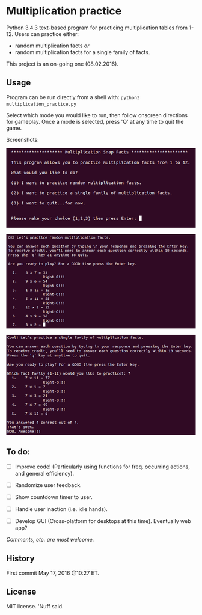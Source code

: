 # Multiplication practice 

Python 3.4.3 text-based program for practicing multiplication tables from 1-12. 
Users can practice either: 
* random multiplication facts _or_ 
* random multiplication facts for a single family of facts. 

This project is an on-going one (08.02.2016).  

## Usage 

Program can be run directly from a shell with: 
`python3 multiplication_practice.py`

Select which mode you would like to run, then follow onscreen directions for gameplay. 
Once a mode is selected, press 'Q' at any time to quit the game.


Screenshots: 

![Alt text](https://github.com/marshki/multiplication_practice/blob/master/menu.png?raw+true "Menu")

![Alt text](https://github.com/marshki/multiplication_practice/blob/master/random_facts.png?raw+true "random_function")

![Alt_text](https://github.com/marshki/multiplication_practice/blob/master/single_facts.png?raw+true "single_function")

## To do: 
- [ ] Improve code! (Particularly using functions for freq. occurring actions, and general efficiency).

- [ ] Randomize user feedback. 

- [ ] Show countdown timer to user.  

- [ ] Handle user inaction (i.e. idle hands). 

- [ ] Develop GUI (Cross-platform for desktops at this time). Eventually web app? 

_Comments, etc. are most welcome._

## History 

First commit May 17, 2016 @10:27 ET. 

## License 

MIT license. 'Nuff said. 
